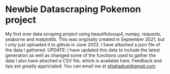 # Newbie Datascraping Pokemon project
My first ever data scraping project using beautifulsoup4, numpy, requests, seaborne and matplotlib.
This was originally created in September 2021, but I only just uploaded it to github in June 2022.
I have attached a json file of the data I gathered.
UPDATE: I have updated this data to include the latest generation as well as changed some of the functions used to gather the data
I also have attached a CSV file, which is available here.
Feedback and tips are greatly appriciated. You can email me at elijahadusi@gmail.com
